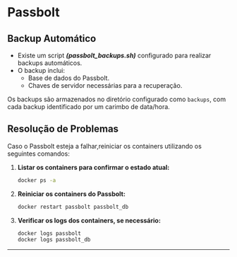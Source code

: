 # Passbolt

## Backup Automático

- Existe um script ***(passbolt_backups.sh)*** configurado para realizar backups automáticos.
- O backup inclui:
  - Base de dados do Passbolt.
  - Chaves de servidor necessárias para a recuperação.

Os backups são armazenados no diretório configurado como `backups`, com cada backup identificado por um carimbo de data/hora.

## Resolução de Problemas

Caso o Passbolt esteja a falhar,reiniciar os containers utilizando os seguintes comandos:

1. **Listar os containers para confirmar o estado atual:**
   ```bash
   docker ps -a
   ```

2. **Reiniciar os containers do Passbolt:**
   ```bash
   docker restart passbolt passbolt_db
   ```

3. **Verificar os logs dos containers, se necessário:**
   ```bash
   docker logs passbolt
   docker logs passbolt_db
   ```
---

